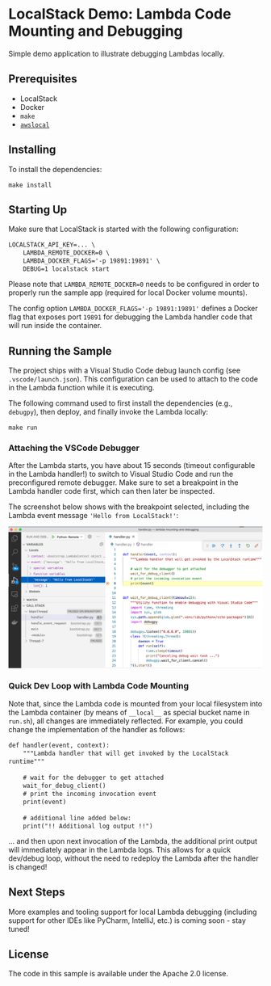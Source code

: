 # LocalStack Demo: Lambda Code Mounting and Debugging

Simple demo application to illustrate debugging Lambdas locally.

## Prerequisites

* LocalStack
* Docker
* `make`
* [`awslocal`](https://github.com/localstack/awscli-local)

## Installing

To install the dependencies:
```
make install
```

## Starting Up

Make sure that LocalStack is started with the following configuration:
```
LOCALSTACK_API_KEY=... \
    LAMBDA_REMOTE_DOCKER=0 \
    LAMBDA_DOCKER_FLAGS='-p 19891:19891' \
    DEBUG=1 localstack start
```

Please note that `LAMBDA_REMOTE_DOCKER=0` needs to be configured in order to properly run the sample app (required for local Docker volume mounts).

The config option `LAMBDA_DOCKER_FLAGS='-p 19891:19891'` defines a Docker flag that exposes port `19891` for debugging the Lambda handler code that will run inside the container.

## Running the Sample

The project ships with a Visual Studio Code debug launch config (see `.vscode/launch.json`). This configuration can be used to attach to the code in the Lambda function while it is executing.

The following command used to first install the dependencies (e.g., `debugpy`), then deploy, and finally invoke the Lambda locally:

```
make run
```

### Attaching the VSCode Debugger

After the Lambda starts, you have about 15 seconds (timeout configurable in the Lambda handler!) to switch to Visual Studio Code and run the preconfigured remote debugger. Make sure to set a breakpoint in the Lambda handler code first, which can then later be inspected.

The screenshot below shows with the breakpoint selected, including the Lambda event message `'Hello from LocalStack!'`:

<img src="vscode-debugging.png"/>

### Quick Dev Loop with Lambda Code Mounting

Note that, since the Lambda code is mounted from your local filesystem into the Lambda container (by means of `__local__` as special bucket name in `run.sh`), all changes are immediately reflected. For example, you could change the implementation of the handler as follows:
```
def handler(event, context):
    """Lambda handler that will get invoked by the LocalStack runtime"""

    # wait for the debugger to get attached
    wait_for_debug_client()
    # print the incoming invocation event
    print(event)

    # additional line added below:
    print("!! Additional log output !!")
```
... and then upon next invocation of the Lambda, the additional print output will immediately appear in the Lambda logs. This allows for a quick dev/debug loop, without the need to redeploy the Lambda after the handler is changed!

## Next Steps

More examples and tooling support for local Lambda debugging (including support for other IDEs like PyCharm, IntelliJ, etc.) is coming soon - stay tuned!

## License

The code in this sample is available under the Apache 2.0 license.
